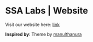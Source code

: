 # SSA Labs | Website
Visit our website here: [link](https://ssa-labs.github.io/)

**Inspired by**: Theme by [manulthanura](https://github.com/manulthanura/Positivus)
